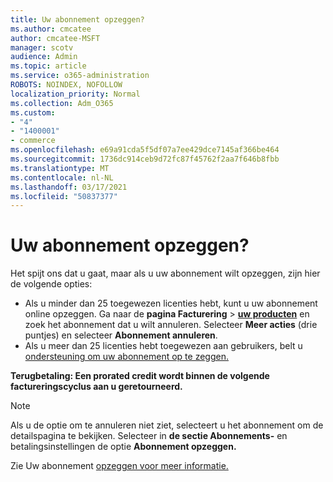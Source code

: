 ```yaml
---
title: Uw abonnement opzeggen?
ms.author: cmcatee
author: cmcatee-MSFT
manager: scotv
audience: Admin
ms.topic: article
ms.service: o365-administration
ROBOTS: NOINDEX, NOFOLLOW
localization_priority: Normal
ms.collection: Adm_O365
ms.custom:
- "4"
- "1400001"
- commerce
ms.openlocfilehash: e69a91cda5f5df07a7ee429dce7145af366be464
ms.sourcegitcommit: 1736dc914ceb9d72fc87f45762f2aa7f646b8fbb
ms.translationtype: MT
ms.contentlocale: nl-NL
ms.lasthandoff: 03/17/2021
ms.locfileid: "50837377"
---
```

# <a name="canceling-your-subscription"></a>Uw abonnement opzeggen?

Het spijt ons dat u gaat, maar als u uw abonnement wilt opzeggen, zijn hier de volgende opties:
  
- Als u minder dan 25 toegewezen licenties hebt, kunt u uw abonnement online opzeggen. Ga naar de **pagina Facturering** \> **[uw producten](https://go.microsoft.com/fwlink/p/?linkid=842054)** en zoek het abonnement dat u wilt annuleren. Selecteer **Meer acties** (drie puntjes) en selecteer **Abonnement annuleren**.
- Als u meer dan 25 licenties hebt toegewezen aan gebruikers, belt u [ondersteuning om uw abonnement op te zeggen.](https://docs.microsoft.com/microsoft-365/admin/contact-support-for-business-products?view=o365-worldwide)
  
**Terugbetaling: Een prorated credit wordt binnen de volgende factureringscyclus aan u geretourneerd.**

> [!NOTE]
> Als u de optie om te annuleren niet ziet, selecteert u het abonnement om de detailspagina te bekijken. Selecteer in **de sectie Abonnements-** en betalingsinstellingen de optie **Abonnement opzeggen.**

Zie Uw abonnement [opzeggen voor meer informatie.](https://docs.microsoft.com/microsoft-365/commerce/subscriptions/cancel-your-subscription)